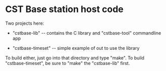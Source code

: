 
CST Base station host code
==========================

Two projects here:

- "cstbase-lib" -- contains the C library and "cstbase-tool" commandline app

- "cstbase-timeset" -- simple example of out to use the library


To build either, just go into that directory and type "make".
To build "cstbase-timeset", be sure to "make" the "cstbase-lib" first.


